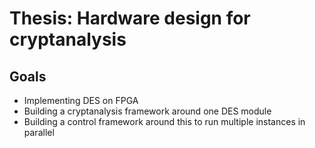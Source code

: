 # Thesis: Hardware design for cryptanalysis
## Goals
* Implementing DES on FPGA
* Building a cryptanalysis framework around one DES module
* Building a control framework around this to run multiple instances in parallel
